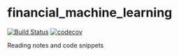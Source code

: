 # financial_machine_learning

[![Build Status](https://travis-ci.org/aliciawyy/financial_machine_learning.svg?branch=master)](https://travis-ci.org/aliciawyy/financial_machine_learning)
[![codecov](https://codecov.io/gh/aliciawyy/financial_machine_learning/branch/master/graph/badge.svg)](https://codecov.io/gh/aliciawyy/financial_machine_learning)

Reading notes and code snippets
